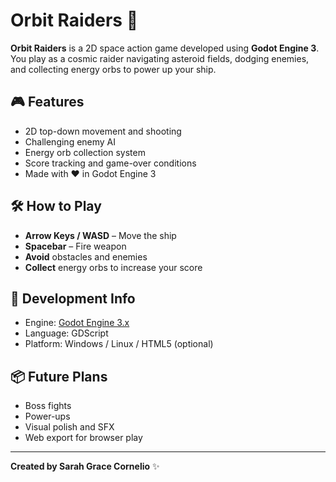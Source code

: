 # Orbit Raiders 🚀

**Orbit Raiders** is a 2D space action game developed using **Godot Engine 3**. You play as a cosmic raider navigating asteroid fields, dodging enemies, and collecting energy orbs to power up your ship.

## 🎮 Features

- 2D top-down movement and shooting  
- Challenging enemy AI  
- Energy orb collection system  
- Score tracking and game-over conditions  
- Made with ❤️ in Godot Engine 3

## 🛠️ How to Play

- **Arrow Keys / WASD** – Move the ship  
- **Spacebar** – Fire weapon  
- **Avoid** obstacles and enemies  
- **Collect** energy orbs to increase your score

## 🧪 Development Info

- Engine: [Godot Engine 3.x](https://godotengine.org)  
- Language: GDScript  
- Platform: Windows / Linux / HTML5 (optional)

## 📦 Future Plans

- Boss fights  
- Power-ups  
- Visual polish and SFX  
- Web export for browser play

---

**Created by Sarah Grace Cornelio** ✨

